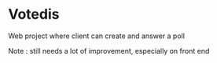 # Votedis
Web project where client can create and answer a poll

Note : still needs a lot of improvement, especially on front end
